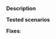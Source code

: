 <!-- Thank you for considering contributing to this repository! We encourage you to use PSR-2. -->

**Description**
<!-- Please provide a description of the changes proposed in the Pull Request -->

**Tested scenarios**
<!-- Description of tested scenarios -->
<!-- Please verify that the unit tests are passing by running "vendor/bin/phpunit -c dev/tests/unit/phpunit.xml.dist vendor/adyen/module-payment/Test/" -->

**Fixes**:  <!-- #-prefixed issue number -->
